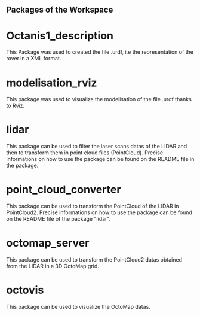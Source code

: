 ## Packages of the Workspace

# Octanis1\_description

This Package was used to created the file .urdf, i.e the representation of the rover in a XML format. 

# modelisation\_rviz

This package was used to visualize the modelisation of the file .urdf thanks to Rviz.

# lidar

This package can be used to filter the laser scans datas of the LIDAR and then to transform them in point cloud files (PointCloud). Precise informations on how to use the package can be found on the README file in the package. 

# point\_cloud\_converter

This package can be used to transform the PointCloud of the LIDAR in PointCloud2. Precise informations on how to use the package can be found on the README file of the package "lidar". 

# octomap_server

This package can be used to transform the PointCloud2 datas obtained from the LIDAR in a 3D OctoMap grid. 

# octovis

This package can be used to visualize the OctoMap datas. 
